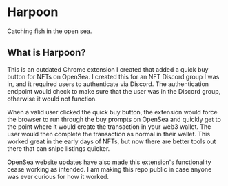# Harpoon
Catching fish in the open sea.

## What is Harpoon?
This is an outdated Chrome extension I created that added a quick buy button for NFTs on OpenSea. I created this for an NFT Discord group I was in, and it required users to authenticate via Discord. The authentication endpoint would check to make sure that the user was in the Discord group, otherwise it would not function.

When a valid user clicked the quick buy button, the extension would force the browser to run through the buy prompts on OpenSea and quickly get to the point where it would create the transaction in your web3 wallet. The user would then complete the transaction as normal in their wallet. This worked great in the early days of NFTs, but now there are better tools out there that can snipe listings quicker.

OpenSea website updates have also made this extension's functionality cease working as intended. I am making this repo public in case anyone was ever curious for how it worked.
